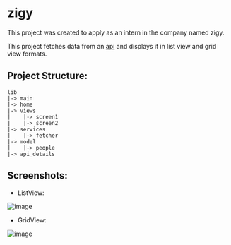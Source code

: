 # zigy

This project was created to apply as an intern in the company named zigy.

This project fetches data from an [api](https://reqres.in/api/users) and displays it in list view and grid view formats.

## Project Structure:

```
lib
|-> main
|-> home
|-> views
|    |-> screen1
|    |-> screen2
|-> services
|    |-> fetcher
|-> model
|    |-> people
|-> api_details 
```

## Screenshots:

- ListView:

![image](https://user-images.githubusercontent.com/93983185/211148766-3e00982e-427b-4e40-b0b2-f3c965b9f2f0.png)

- GridView:

![image](https://user-images.githubusercontent.com/93983185/211148777-7657bc1e-6926-4b7f-878a-d4b2c580149c.png)
